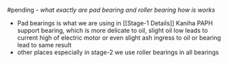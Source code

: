 #pending - *what exactly are pad bearing and roller bearing how is works*


- Pad bearings is what we are using in [[Stage-1 Details]] Kaniha PAPH support bearing, which is more delicate to oil, slight oil low leads to current high of electric motor or even slight ash ingress to oil or bearing lead to same result
- other places especially in stage-2 we use roller bearings in all bearings